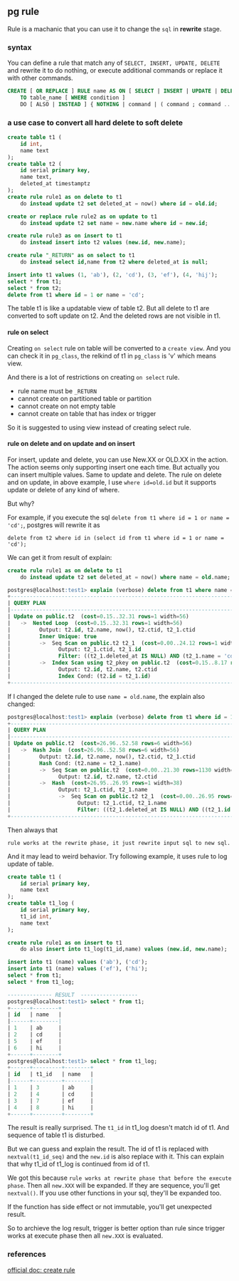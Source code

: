 <!---
tags: postgres, rule
-->

## pg rule

Rule is a machanic that you can use it to change the `sql` in **rewrite** stage.

### syntax
You can define a rule that match any of `SELECT, INSERT, UPDATE, DELETE` and rewrite it 
to do nothing, or execute additional commands or replace it with other commands.

```sql
CREATE [ OR REPLACE ] RULE name AS ON [ SELECT | INSERT | UPDATE | DELETE ]
    TO table_name [ WHERE condition ]
    DO [ ALSO | INSTEAD ] { NOTHING | command | ( command ; command ... ) }
```

### a use case to convert all hard delete to soft delete

```sql
create table t1 (
    id int,
    name text
);
create table t2 (
    id serial primary key,
    name text,
    deleted_at timestamptz
);
create rule rule1 as on delete to t1
    do instead update t2 set deleted_at = now() where id = old.id;

create or replace rule rule2 as on update to t1
    do instead update t2 set name = new.name where id = new.id;

create rule rule3 as on insert to t1
    do instead insert into t2 values (new.id, new.name);

create rule "_RETURN" as on select to t1
    do instead select id,name from t2 where deleted_at is null;

insert into t1 values (1, 'ab'), (2, 'cd'), (3, 'ef'), (4, 'hij');
select * from t1;
select * from t2;
delete from t1 where id = 1 or name = 'cd';
```

The table t1 is like a updatable view of table t2. But all delete to t1 are converted
 to soft update on t2. And the deleted rows are not visible in t1.

#### rule on select
Creating `on select` rule on table will be converted to a `create view`. And you can
 check it in `pg_class`, the relkind of t1 in `pg_class` is 'v' which means view.

And there is a lot of restrictions on creating `on select` rule.

- rule name must be `_RETURN`
- cannot create on partitioned table or partition
- cannot create on not empty table
- cannot create on table that has index or trigger

So it is suggested to using view instead of creating select rule.

#### rule on delete and on update and on insert
For insert, update and delete, you can use New.XX or OLD.XX in the action. The action
 seems only supporting insert one each time. But actually you can insert multiple values.
Same to update and delete.
The rule on delete and on update, in above example, I use `where id=old.id` but it 
supports update or delete of any kind of where.

But why?

For example, if you execute the sql `delete from t1 where id = 1 or name = 'cd';`, postgres
will rewrite it as

    delete from t2 where id in (select id from t1 where id = 1 or name = 'cd');

We can get it from result of explain:

```sql
create rule rule1 as on delete to t1
    do instead update t2 set deleted_at = now() where name = old.name;

postgres@localhost:test1> explain (verbose) delete from t1 where name = 'cd';
+--------------------------------------------------------------------------------------+
| QUERY PLAN                                                                           |
|--------------------------------------------------------------------------------------|
| Update on public.t2  (cost=0.15..32.31 rows=1 width=56)                              |
|   ->  Nested Loop  (cost=0.15..32.31 rows=1 width=56)                                |
|         Output: t2.id, t2.name, now(), t2.ctid, t2_1.ctid                            |
|         Inner Unique: true                                                           |
|         ->  Seq Scan on public.t2 t2_1  (cost=0.00..24.12 rows=1 width=10)           |
|               Output: t2_1.ctid, t2_1.id                                             |
|               Filter: ((t2_1.deleted_at IS NULL) AND (t2_1.name = 'cd'::text))       |
|         ->  Index Scan using t2_pkey on public.t2  (cost=0.15..8.17 rows=1 width=42) |
|               Output: t2.id, t2.name, t2.ctid                                        |
|               Index Cond: (t2.id = t2_1.id)                                          |
+--------------------------------------------------------------------------------------+
```

If I changed the delete rule to use `name = old.name`, the explain also changed:

```sql
postgres@localhost:test1> explain (verbose) delete from t1 where id = 1 or  name = 'cd';
+---------------------------------------------------------------------------------------------------------+
| QUERY PLAN                                                                                              |
|---------------------------------------------------------------------------------------------------------|
| Update on public.t2  (cost=26.96..52.58 rows=6 width=56)                                                |
|   ->  Hash Join  (cost=26.96..52.58 rows=6 width=56)                                                    |
|         Output: t2.id, t2.name, now(), t2.ctid, t2_1.ctid                                               |
|         Hash Cond: (t2.name = t2_1.name)                                                                |
|         ->  Seq Scan on public.t2  (cost=0.00..21.30 rows=1130 width=42)                                |
|               Output: t2.id, t2.name, t2.ctid                                                           |
|         ->  Hash  (cost=26.95..26.95 rows=1 width=38)                                                   |
|               Output: t2_1.ctid, t2_1.name                                                              |
|               ->  Seq Scan on public.t2 t2_1  (cost=0.00..26.95 rows=1 width=38)                        |
|                     Output: t2_1.ctid, t2_1.name                                                        |
|                     Filter: ((t2_1.deleted_at IS NULL) AND ((t2_1.id = 1) OR (t2_1.name = 'cd'::text))) |
+---------------------------------------------------------------------------------------------------------+
```

Then always that 

    rule works at the rewrite phase, it just rewrite input sql to new sql.

And it may lead to weird behavior. Try following example, it uses rule to log update of table.

```sql
create table t1 (
    id serial primary key,
    name text
);
create table t1_log (
    id serial primary key,
    t1_id int,
    name text
);

create rule rule1 as on insert to t1
    do also insert into t1_log(t1_id,name) values (new.id, new.name);

insert into t1 (name) values ('ab'), ('cd');
insert into t1 (name) values ('ef'), ('hi');
select * from t1;
select * from t1_log;

-------------- RESULT  ------------------
postgres@localhost:test1> select * from t1;
+------+--------+
| id   | name   |
|------+--------|
| 1    | ab     |
| 2    | cd     |
| 5    | ef     |
| 6    | hi     |
+------+--------+
postgres@localhost:test1> select * from t1_log;
+------+---------+--------+
| id   | t1_id   | name   |
|------+---------+--------|
| 1    | 3       | ab     |
| 2    | 4       | cd     |
| 3    | 7       | ef     |
| 4    | 8       | hi     |
+------+---------+--------+
```

The result is really surprised. The `t1_id` in t1_log doesn't match id of t1.
And sequence of table t1 is disturbed.

But we can guess and explain the result. The id of t1 is replaced with
 `nextval(t1_id_seq)` and the `new.id` is also replace with it. This can
 explain that why t1_id of t1_log is continued from id of t1.

We got this because `rule works at rewrite phase that before the execute phase`.
Then all `new.XXX` will be expanded. If they are sequence, you'll get `nextval()`.
If you use other functions in your sql, they'll be expanded too.

If the function has side effect or not immutable, you'll get unexpected result.

So to archieve the log result, trigger is better option than rule since trigger
 works at execute phase then all `new.XXX` is evaluated.

### references
[official doc: create rule](https://www.postgresql.org/docs/current/sql-createrule.html)

